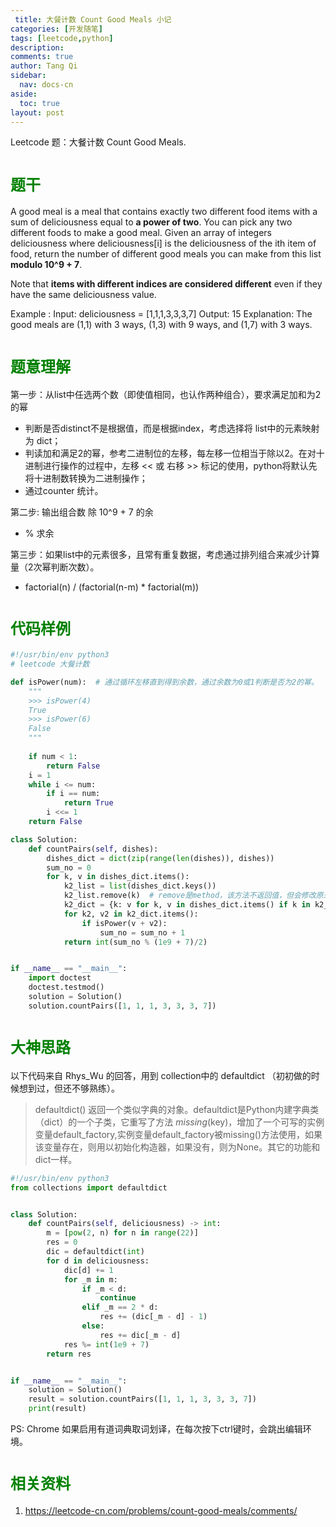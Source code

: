 ```yaml
---
 title: 大餐计数 Count Good Meals 小记
categories: [开发随笔]
tags: [leetcode,python]
description: 
comments: true
author: Tang Qi
sidebar:
  nav: docs-cn
aside:
  toc: true
layout: post
---
```


Leetcode 题：大餐计数 Count Good Meals. 

<!--more-->

# <font face="黑体" color=green size=5>题干</font>

A good meal is a meal that contains exactly two different food items with a sum of deliciousness equal to **a power of two**. You can pick any two different foods to make a good meal. Given an array of integers deliciousness where deliciousness[i] is the deliciousness of the  ith item of food, return the number of different good meals you can make from this list **modulo 10^9 + 7**.

Note that **items with different indices are considered different** even if they have the same deliciousness value.

Example :
Input: deliciousness = [1,1,1,3,3,3,7]
Output: 15
Explanation: The good meals are (1,1) with 3 ways, (1,3) with 9 ways, and (1,7) with 3 ways.

# <font face="黑体" color=green size=5>题意理解</font>

第一步：从list中任选两个数（即使值相同，也认作两种组合），要求满足加和为2的幂

+ 判断是否distinct不是根据值，而是根据index，考虑选择将 list中的元素映射为 dict；
+ 判读加和满足2的幂，参考二进制位的左移，每左移一位相当于除以2。在对十进制进行操作的过程中，左移  << 或 右移 >> 标记的使用，python将默认先将十进制数转换为二进制操作；
+ 通过counter 统计。

第二步:  输出组合数 除 10^9 + 7 的余

+ % 求余

第三步：如果list中的元素很多，且常有重复数据，考虑通过排列组合来减少计算量（2次幂判断次数）。

+ factorial(n) / (factorial(n-m) * factorial(m))

# <font face="黑体" color=green size=5>代码样例</font>

```python
#!/usr/bin/env python3
# leetcode 大餐计数

def isPower(num):  # 通过循环左移直到得到余数，通过余数为0或1判断是否为2的幂。
    """
    >>> isPower(4)
    True
    >>> isPower(6)
    False
    """
        
    if num < 1:
        return False
    i = 1
    while i <= num:
        if i == num:
            return True
        i <<= 1
    return False

class Solution:
    def countPairs(self, dishes):
        dishes_dict = dict(zip(range(len(dishes)), dishes))
        sum_no = 0
        for k, v in dishes_dict.items():
            k2_list = list(dishes_dict.keys())
            k2_list.remove(k)  # remove是method，该方法不返回值，但会修改原来的list。
            k2_dict = {k: v for k, v in dishes_dict.items() if k in k2_list}
            for k2, v2 in k2_dict.items():
                if isPower(v + v2):
                    sum_no = sum_no + 1
            return int(sum_no % (1e9 + 7)/2)


if __name__ == "__main__":
    import doctest
    doctest.testmod()
    solution = Solution()
    solution.countPairs([1, 1, 1, 3, 3, 3, 7])
```

# <font face="黑体" color=green size=5>大神思路</font>

以下代码来自 Rhys_Wu 的回答，用到 collection中的 defaultdict （初初做的时候想到过，但还不够熟练）。

>defaultdict() 返回一个类似字典的对象。defaultdict是Python内建字典类（dict）的一个子类，它重写了方法 *missing*(key)，增加了一个可写的实例变量default_factory,实例变量default_factory被missing()方法使用，如果该变量存在，则用以初始化构造器，如果没有，则为None。其它的功能和dict一样。

```python
#!/usr/bin/env python3
from collections import defaultdict


class Solution:
    def countPairs(self, deliciousness) -> int:
        m = [pow(2, n) for n in range(22)]
        res = 0
        dic = defaultdict(int)
        for d in deliciousness:
            dic[d] += 1
            for _m in m:
                if _m < d:
                    continue
                elif _m == 2 * d:
                    res += (dic[_m - d] - 1)
                else:
                    res += dic[_m - d]
            res %= int(1e9 + 7)
        return res


if __name__ == "__main__":
    solution = Solution()
    result = solution.countPairs([1, 1, 1, 3, 3, 3, 7])
    print(result)
```

PS:  Chrome 如果启用有道词典取词划译，在每次按下ctrl键时，会跳出编辑环境。

# <font face="黑体" color=green size=5>相关资料</font>

1. https://leetcode-cn.com/problems/count-good-meals/comments/
